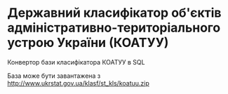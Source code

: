 # Державний класифікатор об'єктів адміністративно-територіального устрою України (КОАТУУ)

Конвертор бази класифікатора КОАТУУ в SQL

База може бути завантажена з http://www.ukrstat.gov.ua/klasf/st_kls/koatuu.zip
